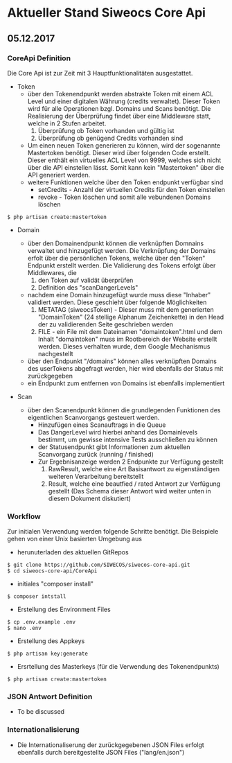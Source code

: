 # Aktueller Stand Siweocs Core Api

## 05.12.2017

### CoreApi Definition

Die Core Api ist zur Zeit mit 3 Hauptfunktionalitäten ausgestattet.

- Token
    - über den Tokenendpunkt werden abstrakte Token mit einem ACL Level und 
    einer digitalen Währung (credits verwaltet). Dieser Token wird für alle Operationen bzgl. 
    Domains und Scans benötigt. Die Realisierung der Überprüfung findet über eine Middleware statt, welche in 2 Stufen arbeitet.
        1. Überprüfung ob Token vorhanden und gültig ist
        1. Überprüfung ob genügend Credits vorhanden sind
    - Um einen neuen Token generieren zu können, wird der sogenannte Mastertoken benötigt. 
    Dieser wird über folgenden Code erstellt. Dieser enthält ein virtuelles ACL Level von 9999, 
    welches sich nicht über die API einstellen lässt. Somit kann kein "Mastertoken" über die API generiert werden.
    - weitere Funktionen welche über den Token endpunkt verfügbar sind
        - setCredits - Anzahl der virtuellen Credits für den Token einstellen
        - revoke - Token löschen und somit alle vebundenen Domains löschen
    
```
$ php artisan create:mastertoken
```
- Domain
    - über den Domainendpunkt können die verknüpften Domnains verwaltet und hinzugefügt werden. Die Verknüpfung der Domains erfolt über die 
    persönlichen Tokens, welche über den "Token" Endpunkt erstellt werden. Die Validierung des Tokens erfolgt über Middlewares, die
        1. den Token auf validät überprüfen
        1. Definition des "scanDangerLevels"
    - nachdem eine Domain hinzugefügt wurde muss diese "Inhaber" validiert werden. Diese geschieht über folgende Möglichkeiten
        1. METATAG (siweocsToken) - Dieser muss mit dem generierten "DomainToken" (24 stellige Alphanum Zeichenkette) in den Head
        der zu validierenden Seite geschrieben werden
        1. FILE - ein File mit dem Dateinamen "domaintoken".html und dem Inhalt "domaintoken" muss im Rootbereich der Website erstellt werden.
        Dieses verhalten wurde, dem Google Mechanismus nachgestellt
    - über den Endpunkt "/domains" können alles verknüpften Domains des userTokens abgefragt werden, hier wird ebenfalls der Status mit 
    zurückgegeben
    - ein Endpunkt zum entfernen von Domains ist ebenfalls implementiert

- Scan
    - über den Scanendpunkt können die grundlegenden Funktionen des eigentlichen Scanvorgangs gesteuert werden. 
        - Hinzufügen eines Scanauftrags in die Queue
        - Das DangerLevel wird hierbei anhand des Domainlevels bestimmt, um gewisse intensive Tests ausschließen zu können
        - der Statusendpunkt gibt Informationen zum aktuellen Scanvorgang zurück (running / finished)
        - Zur Ergebnisanzeige werden 2 Endpunkte zur Verfügung gestellt
            1. RawResult, welche eine Art Basisantwort zu eigenständigen weiteren Verarbeitung bereitstellt 
            1. Result, welche eine beautfied / rated Antwort zur Verfügung gestellt (Das Schema dieser Antwort wird 
            weiter unten in diesem Dokument diskutiert)
        

### Workflow

Zur initialen Verwendung werden folgende Schritte benötigt. Die Beispiele gehen von einer Unix basierten Umgebung aus
- herunuterladen des aktuellen GitRepos
```
$ git clone https://github.com/SIWECOS/siwecos-core-api.git
$ cd siweocs-core-api/CoreApi
```
- initiales "composer install"
```
$ composer intstall
```

- Erstellung des Environment Files
```
$ cp .env.example .env
$ nano .env
```

- Erstellung des Appkeys
```
$ php artisan key:generate
```

- Ersrtellung des Masterkeys (für die Verwendung des Tokenendpunkts)
```
$ php artisan create:mastertoken
```

### JSON Antwort Definition

- To be discussed 

### Internationalisierung

- Die Internationaliserung der zurückgegebenen JSON Files erfolgt ebenfalls durch bereitgestellte JSON Files ("lang/en.json")